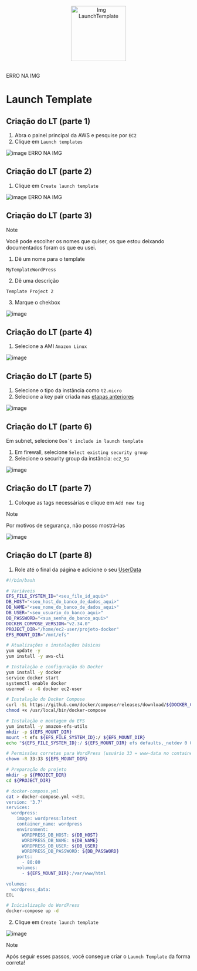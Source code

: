 <p align="center">
  <img src="https://github.com/user-attachments/assets/93e40c5c-0cb2-45fa-9035-a925a4409869" alt="Img LaunchTemplate" width="150">
</p>
<br>
ERRO NA IMG

# Launch Template

## Criação do LT (parte 1)

1. Abra o painel principal da AWS e pesquise por `EC2`
2. Clique em `Launch templates`

![image](https://github.com/user-attachments/assets/c003f33b-b3e9-4233-bf89-13a51cef61cf)
ERRO NA IMG

## Criação do LT (parte 2)

1. Clique em `Create launch template`

![image](https://github.com/user-attachments/assets/a7b1480c-ff1b-4e12-bb75-30acb7bd9292)
ERRO NA IMG

## Criação do LT (parte 3)

> [!NOTE]
> Você pode escolher os nomes que quiser, os que estou deixando documentados foram os que eu usei.

1. Dê um nome para o template

`MyTemplateWordPress`

2. Dê uma descrição

`Template Project 2`

3. Marque o chekbox

![image](https://github.com/user-attachments/assets/c3fb650c-19e5-4ea4-a38f-1d2d21c7915b)

## Criação do LT (parte 4)

1. Selecione a AMI `Amazon Linux`

![image](https://github.com/user-attachments/assets/0e9a0062-8fd5-48a9-aacd-73144718a155)

## Criação do LT (parte 5)

1. Selecione o tipo da instância como `t2.micro`
2. Selecione a key pair criada nas [etapas anteriores](https://github.com/andrrade/Project2-CompassUOL-DevSecOps/blob/main/02-Dependencias/05-Key-pairs/README.md)

![image](https://github.com/user-attachments/assets/ebc0f591-b28b-4486-8e82-8a41dc31d04d)

## Criação do LT (parte 6)

Em subnet, selecione `Don´t include in launch template`
1. Em firewall, selecione `Select existing security group`
2. Selecione o security group da instância: `ec2_SG` 

![image](https://github.com/user-attachments/assets/db902fa7-2eaa-40c6-975d-f31a040fd340)

## Criação do LT (parte 7)

1. Coloque as tags necessárias e clique em `Add new tag`

> [!NOTE]
> Por motivos de segurança, não posso mostrá-las

![image](https://github.com/user-attachments/assets/e15e79c4-7494-4a77-ac35-6747e0ad4999)

## Criação do LT (parte 8)

1. Role até o final da página e adicione o seu [UserData](https://github.com/andrrade/Project2-CompassUOL-DevSecOps/blob/main/00-Arquivos-do-Projeto/user_data.sh)

```sh
#!/bin/bash

# Variáveis
EFS_FILE_SYSTEM_ID="<seu_file_id_aqui>"  
DB_HOST="<seu_host_do_banco_de_dados_aqui>"  
DB_NAME="<seu_nome_do_banco_de_dados_aqui>"  
DB_USER="<seu_usuario_do_banco_aqui>"  
DB_PASSWORD="<sua_senha_do_banco_aqui>"  
DOCKER_COMPOSE_VERSION="v2.34.0"
PROJECT_DIR="/home/ec2-user/projeto-docker"
EFS_MOUNT_DIR="/mnt/efs"  

# Atualizações e instalações básicas
yum update -y
yum install -y aws-cli

# Instalação e configuração do Docker
yum install -y docker
service docker start
systemctl enable docker
usermod -a -G docker ec2-user

# Instalação do Docker Compose
curl -SL https://github.com/docker/compose/releases/download/${DOCKER_COMPOSE_VERSION}/docker-compose-linux-x86_64 -o /usr/local/bin/docker-compose
chmod +x /usr/local/bin/docker-compose

# Instalação e montagem do EFS
yum install -y amazon-efs-utils
mkdir -p ${EFS_MOUNT_DIR}
mount -t efs ${EFS_FILE_SYSTEM_ID}:/ ${EFS_MOUNT_DIR}
echo "${EFS_FILE_SYSTEM_ID}:/ ${EFS_MOUNT_DIR} efs defaults,_netdev 0 0" >> /etc/fstab

# Permissões corretas para WordPress (usuário 33 = www-data no container)
chown -R 33:33 ${EFS_MOUNT_DIR}

# Preparação do projeto
mkdir -p ${PROJECT_DIR}
cd ${PROJECT_DIR}

# docker-compose.yml
cat > docker-compose.yml <<EOL
version: '3.7'
services:
  wordpress:
    image: wordpress:latest
    container_name: wordpress
    environment:
      WORDPRESS_DB_HOST: ${DB_HOST}
      WORDPRESS_DB_NAME: ${DB_NAME}
      WORDPRESS_DB_USER: ${DB_USER}
      WORDPRESS_DB_PASSWORD: ${DB_PASSWORD}
    ports:
      - 80:80
    volumes:
      - ${EFS_MOUNT_DIR}:/var/www/html

volumes:
  wordpress_data:
EOL

# Inicialização do WordPress
docker-compose up -d
```

2. Clique em `Create launch template`

![image](https://github.com/user-attachments/assets/beb22991-f4ad-4b26-85d7-02afc7b0dba9)

> [!NOTE]
> Após seguir esses passos, você consegue criar o `Launch Template` da forma correta!
